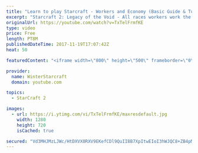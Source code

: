 ```yaml
---
title: "Learn to play Starcraft - Workers and Economy (Basic Guide & Tutorial)"
excerpt: "Starcraft 2: Legacy of the Void - All races workers work the same (mule notwithstanding!)  Wiki on mining: http://wiki.teamliquid.net/starcraft2/Mining_Minerals"
originalUrl: https://youtube.com/watch?v=TxTelFrmfKE
type: video
price: Free
length: PT8M
publishedDateTime: 2017-11-19T17:07:42Z
heat: 50

featuredContent: "<iframe width=\"800\" height=\"500\" frameborder=\"0\" src=\"https://www.youtube.com/embed/TxTelFrmfKE\" allow=\"accelerometer; autoplay; encrypted-media; gyroscope; picture-in-picture\" allowfullscreen></iframe>"

provider:
  name: WinterStarcraft
  domain: youtube.com

topics:
  - StarCraft 2

images:
  - url: https://i.ytimg.com/vi/TxTelFrmfKE/maxresdefault.jpg
    width: 1280
    height: 720
    isCached: true

secured: "Vd3MHJMzLJWc/HtDXVX0RXV9EKefCDl9QuII8B7XpItwEIoI3hWJQC8+ZB4pM/Zb5K2wij/dhQmy1DWEV67dHUnRprH1UVKn79vm/gr+L6eG6ifBXomsW541LFrd5NjhEEKkULn+MD0LpaUTR7Zouw4qJAI9/GKV/grh44X7uYoRY3l2lCsMtE2BtRKst3dzZrA+IW7y4tqpn1BLkesYr9hdS3qXwwQNBKpjC1Uw395Ynomr1CbtjTDsZ2/w6AjU+6Tt1+O5js2M4em7nH7kAn6qdjq0Tpuz2HaaRmN/n788LRGw4NDa4KlAk+g0Z3x2D2jAcB0pehAhwnjpT/pNXZXHSfYtAyDQScUpK/X8cpZlwnntkde0hdxlUdrRXNrzW0MD/abTlRpPkSLBzbsfb57g/VRzkwJN3Kwm3OWci+I=;mD4Tz9AnvOP1xENDYoLSOg=="
---
```


